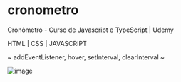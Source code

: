 # cronometro
Cronômetro - Curso de Javascript e TypeScript | Udemy

HTML | CSS | JAVASCRIPT

~ addEventListener, hover, setInterval, clearInterval ~

![image](https://user-images.githubusercontent.com/86324962/176218508-cb7fb1ad-8bd2-4519-8655-9e31760ee43f.png)
